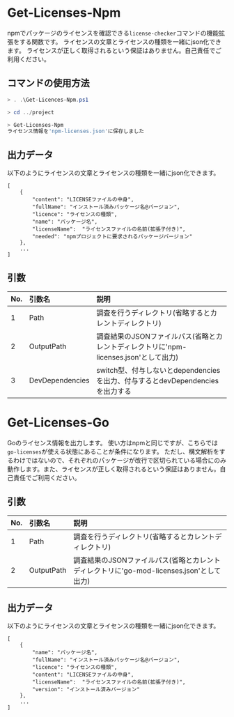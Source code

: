 # Get-Licenses-Npm
npmでパッケージのライセンスを確認できる`license-checker`コマンドの機能拡張をする関数です。
ライセンスの文章とライセンスの種類を一緒にjson化できます。
ライセンスが正しく取得されるという保証はありません。自己責任でご利用ください。

## コマンドの使用方法
```powershell
> . .\Get-Licences-Npm.ps1

> cd ../project

> Get-Licenses-Npm
ライセンス情報を'npm-licenses.json'に保存しました

```

## 出力データ
以下のようにライセンスの文章とライセンスの種類を一緒にjson化できます。

```
[
    {
        "content": "LICENSEファイルの中身",
        "fullName": "インストール済みパッケージ名@バージョン",
        "licence": "ライセンスの種類",
        "name": "パッケージ名",
        "licenseName":  "ライセンスファイルの名前(拡張子付き)",
        "needed": "npmプロジェクトに要求されるパッケージバージョン"
    },
    ...
]
```

## 引数

|No.|引数名|説明|
|:-|:-|:-|
|1|Path|調査を行うディレクトリ(省略するとカレントディレクトリ)|
|2|OutputPath|調査結果のJSONファイルパス(省略とカレントディレクトリに'npm-licenses.json'として出力)|
|3|DevDependencies|switch型、付与しないとdependenciesを出力、付与するとdevDependenciesを出力する|

# Get-Licenses-Go
Goのライセンス情報を出力します。
使い方はnpmと同じですが、こちらでは`go-licenses`が使える状態にあることが条件になります。
ただし、構文解析をするわけではないので、それぞれのパッケージが改行で区切られている場合にのみ動作します。また、ライセンスが正しく取得されるという保証はありません。自己責任でご利用ください。

## 引数
|No.|引数名|説明|
|:-|:-|:-|
|1|Path|調査を行うディレクトリ(省略するとカレントディレクトリ)|
|2|OutputPath|調査結果のJSONファイルパス(省略とカレントディレクトリに'go-mod-licenses.json'として出力)|

## 出力データ
以下のようにライセンスの文章とライセンスの種類を一緒にjson化できます。

```
[
    {
        "name": "パッケージ名",
        "fullName": "インストール済みパッケージ名@バージョン",
        "licence": "ライセンスの種類",
        "content": "LICENSEファイルの中身",
        "licenseName":  "ライセンスファイルの名前(拡張子付き)",
        "version": "インストール済みバージョン"
    },
    ...
]
```